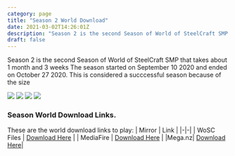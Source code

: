 ```yaml
---
category: page
title: "Season 2 World Download"
date: 2021-03-02T14:26:01Z
description: "Season 2 is the second Season of World of SteelCraft SMP that takes about 1 month and 3 weeks The season started on September 10 2020 and ended on October 27 2020. This is considered a succcessful season because of the size"
draft: false
---
```

Season 2 is the second Season of World of SteelCraft SMP that takes about 1 month and 3 weeks The season started on September 10 2020 and ended on October 27 2020. This is considered a succcessful season because of the size

![](https://cdn.discordapp.com/attachments/816191108249157633/816198497321222154/unknown.png)
![](https://cdn.discordapp.com/attachments/816191108249157633/816198959868411934/unknown.png)
![](https://cdn.discordapp.com/attachments/816191108249157633/816199523146793011/unknown.png)
![](https://cdn.discordapp.com/attachments/816191108249157633/816199908083761202/unknown.png)

<div class="padding-post">

### Season World Download Links.
These are the world download links to play:
| Mirror | Link |
|-|-|
| WoSC Files | [Download Here](https://wosc.tk/WoSCSMPS2-GD) | 
| MediaFire | [Download Here](https://wosc.tk/WoSCSMPS2-MF) |
|Mega.nz| [Download Here](https://wosc.tk/WoSCSMPS2-MG)|
</div>
